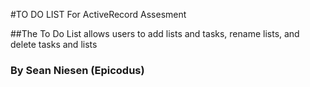 #TO DO LIST For ActiveRecord Assesment

##The To Do List allows users to add lists and tasks, rename lists, and delete tasks and lists

### By Sean Niesen (Epicodus)
